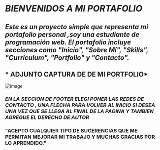 # *BIENVENIDOS A MI PORTAFOLIO*


## *Este es un proyecto simple que representa mi portafolio personal ,soy una estudiante de programación web. El portafolio incluye secciones como "Inicio", "Sobre Mí", "Skills", "Curriculum", "Portfolio" y "Contacto".*

## * ADJUNTO CAPTURA DE  DE MI PORTFOLIO*
![image](https://github.com/Cataly1126/proyecto-11/assets/98854342/4e5c9338-bce8-4514-b0cb-26a7b334c4ea)




### *EN LA SECCION DE FOOTER ELEGI PONER LAS REDES DE CONTACTO , UNA FLECHA PARA VOLVER AL INICIO SI DESEA UNA VEZ QUE SE LLEGA AL FINAL DE LA PAGINA Y TAMBIEN AGREGUE EL DERECHO DE AUTOR*

### "ACEPTO CUALQUIER TIPO DE SUGERENCIAS QUE ME PERMITAN MEJORAR MI TRABAJO Y MUCHAS GRACIAS POR LO APRENDIDO."



 
